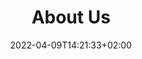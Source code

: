 ---
title: "About Us"
date: 2022-04-09T14:21:33+02:00
heading : "WE ARE AERIO, A YOUNG SOFTWARE STARTUP."
description : "We are specialized in developing everything from simple websites to complex applications. As a young and energetic team we strive for maximum efficiency when it comes to our work, and we never let down."
expertise_title: "Expertise"
expertise_sectors: ["Web Development", "Mobile Development", "Desktop Development", "Backend Systems", "DevOps", "Design"]
---